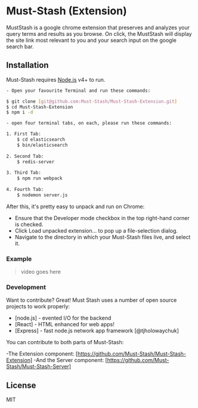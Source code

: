 # Must-Stash (Extension)

MustStash is a google chrome extension that preserves and analyzes your query terms and results as you browse. On click, the MustStash will display the site link most relevant to you and your search input on the google search bar.

## Installation
Must-Stash requires [Node.js](https://nodejs.org/) v4+ to run.
```sh
- Open your favourite Terminal and run these commands: 

$ git clone [git@github.com:Must-Stash/Must-Stash-Extension.git] 
$ cd Must-Stash-Extension
$ npm i -d

- open four terminal tabs, on each, please run these commands:

1. First Tab:
    $ cd elasticsearch
    $ bin/elasticsearch
    
2. Second Tab:
    $ redis-server
    
3. Third Tab:
    $ npm run webpack
    
4. Fourth Tab:
    $ nodemon server.js
```
After this, it's pretty easy to unpack and run on Chrome:

- Ensure that the Developer mode checkbox in the top right-hand corner is checked.
- Click Load unpacked extension… to pop up a file-selection dialog.
- Navigate to the directory in which your Must-Stash files live, and select it.

### Example

> video goes here

### Development
Want to contribute? Great!
Must Stash uses a number of open source projects to work properly:
* [node.js] - evented I/O for the backend
* [React] - HTML enhanced for web apps!
* [Express] - fast node.js network app framework [@tjholowaychuk]

You can contribute to both parts of Must-Stash:

-The Extension component: 
[https://github.com/Must-Stash/Must-Stash-Extension]
-And the Server component: 
[https://github.com/Must-Stash/Must-Stash-Server]

License
----

MIT


